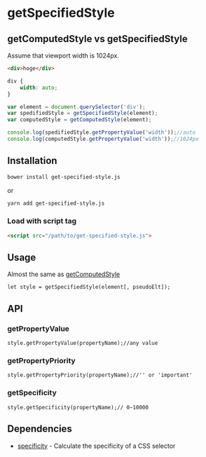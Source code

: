 # getSpecifiedStyle

## getComputedStyle vs getSpecifiedStyle

Assume that viewport width is 1024px.

```html
<div>hoge</div>
```

```css
div {
	width: auto;
}
```

```js
var element = document.querySelector('div');
var spedifiedStyle = getSpecifiedStyle(element);
var computedStyle = getComputedStyle(element);

console.log(spedifiedStyle.getPropertyValue('width'));//auto
console.log(computedStyle.getPropertyValue('width'));//1024px
```

## Installation
```sh
bower install get-specified-style.js
```
or
```sh
yarn add get-specified-style.js
```

### Load with script tag
```html
<script src="/path/to/get-specified-style.js">
```

## Usage

Almost the same as [getComputedStyle](https://developer.mozilla.org/en/docs/Web/API/Window/getComputedStyle)

```
let style = getSpecifiedStyle(element[, pseudoElt]);
```

## API

### getPropertyValue
```
style.getPropertyValue(propertyName);//any value
```
### getPropertyPriority
```
style.getPropertyPriority(propertyName);//'' or 'important'
```
### getSpecificity
```
style.getSpecificity(propertyName);// 0~10000
```

## Dependencies

- [specificity](https://www.npmjs.com/package/specificity) - Calculate the specificity of a CSS selector